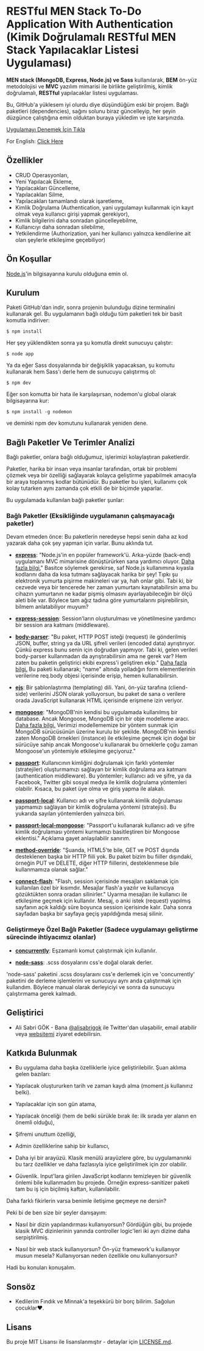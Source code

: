 # RESTful MEN Stack To-Do Application With Authentication (Kimik Doğrulamalı RESTful MEN Stack Yapılacaklar Listesi Uygulaması)

**MEN stack (MongoDB, Express, Node.js) ve Sass** kullanılarak, **BEM** ön-yüz metodolojisi ve **MVC** yazılım mimarisi ile birlikte geliştirilmiş, kimlik doğrulamalı, **RESTful** yapılacaklar listesi uygulaması.

Bu, GitHub'a yüklesem iyi olurdu diye düşündüğüm eski bir projem. Bağlı paketleri (dependencies), sağını solunu biraz güncelleyip, her şeyin düzgünce çalıştığına emin olduktan buraya yükledim ve işte karşınızda.

[Uygulamayı Denemek İçin Tıkla](https://men-stack-to-do.herokuapp.com/)

For English: [Click Here](https://github.com/alisabrigok/men-stack-to-do/blob/master/README.md)

## Özellikler

  - CRUD Operasyonları,
  - Yeni Yapılacak Ekleme, 
  - Yapılacakları Güncelleme,
  - Yapılacakları Silme,
  - Yapılacakları tamamlandı olarak işaretleme,
  - Kimlik Doğrulama (Authentication, yani uygulamayı kullanmak için kayıt olmak veya kullanıcı girişi yapmak gerekiyor),
  - Kimlik bilgilerini daha sonradan güncelleyebilme,
  - Kullanıcıyı daha sonradan silebilme,
  - Yetkilendirme (Authorization, yani her kullanıcı yalnızca kendilerine ait olan şeylerle etkileşime geçebiliyor)
 
## Ön Koşullar

[Node.js](https://nodejs.org/en/)'in bilgisayarına kurulu olduğuna emin ol.

## Kurulum

Paketi GitHub'dan indir, sonra projenin bulunduğu dizine terminalini kullanarak gel. Bu uygulamanın bağlı olduğu tüm paketleri tek bir basit komutla indiriver:

```
$ npm install
```

Her şey yüklendikten sonra ya şu komutla direkt sunucuyu çalıştır:

```
$ node app
```

Ya da eğer Sass dosyalarında bir değişiklik yapacaksan, şu komutu kullanarak hem Sass'ı derle hem de sunucuyu çalıştırmış ol:

```
$ npm dev
```

Eğer son komutta bir hata ile karşılaşırsan, nodemon'u global olarak bilgisayarına kur:

```
$ npm install -g nodemon
```

ve deminki npm dev komutunu kullanarak yeniden dene.
 
## Bağlı Paketler Ve Terimler Analizi

Bağlı paketler, onlara bağlı olduğumuz, işlerimizi kolaylaştıran paketlerdir.

Paketler, harika bir insan veya insanlar tarafından, ortak bir problemi çözmek veya bir özelliği sağlayarak kolayca geliştirme yapabilmek amacıyla bir araya toplanmış kodlar bütünüdür. Bu paketler bu işleri, kullanımı çok kolay tutarken aynı zamanda çok etkili de bir biçimde yaparlar.

Bu uygulamada kullanılan bağlı paketler şunlar:

### Bağlı Paketler (Eksikliğinde uygulamanın çalışmayacağı paketler)

Devam etmeden önce: Bu paketlerin neredeyse hepsi senin daha az kod yazarak daha çok şey yapman için varlar. Bunu aklında tut.

- **[express](https://expressjs.com/)**: "Node.js'in en popüler framework'ü. Arka-yüzde (back-end) uygulamanı MVC mimarisine dönüştürürken sana yardımcı oluyor. [Daha fazla bilgi.](https://stackoverflow.com/questions/12616153/what-is-express-js)" Basitce söylemek gerekirse, saf Node.js kullanımına kıyasla kodlarını daha da kısa tutmanı sağlayacak harika bir şey! Tıpkı şu elektronik yumurta pişirme makineleri var ya, hah onlar gibi. Tabi ki, bir cezvede veya bir tencerede her zaman yumurtanı kaynatabilirsin ama bu cihazın yumurtanın ne kadar pişmiş olmasını ayarlayabileceğin bir ölçü aleti bile var. Böylece tam ağız tadına göre yumurtalarını pişirebilirsin, bilmem anlatabiliyor muyum?

- **[express-session](https://www.npmjs.com/package/express-session)**: Session'ların oluşturulması ve yönetilmesine yardımcı bir session ara katmanı (middleware).

- **[body-parser](https://www.npmjs.com/package/express-session)**: "Bu paket, HTTP POST isteği (request) ile gönderilmiş JSON, buffer, string ya da URL şifreli verileri (encoded data) ayrıştırıyor. Çünkü express bunu senin için doğrudan yapmıyor. Tabi ki, gelen verileri body-parser kullanmadan da ayrıştırabilirsin ama ne gerek var? Hem zaten bu paketin geliştirici ekibi express'i geliştiren ekip." [Daha fazla bilgi.](https://stackoverflow.com/questions/38306569/what-does-body-parser-do-with-express) Bu paketi kullanarak; "name" altında yolladığın form elementlerinin verilerine req.body objesi içerisinde erişip, hemen kullanabilirsin.

- **[ejs](http://ejs.co/)**: Bir şablonlaştırma (templating) dili. Yani, ön-yüz tarafına (cliend-side) verilerini JSON olarak yolluyorsun, bu paket de sana o verilere orada JavaScript kullanarak HTML içerisinde erişmene izin veriyor.

- **[mongoose](http://mongoosejs.com/)**: "MongoDB'nin kendisi bu uygulamada kullanılmış bir database. Ancak Mongoose, MongoDB için bir obje modelleme aracı. [Daha fazla bilgi.](https://stackoverflow.com/questions/28712248/difference-between-mongodb-and-mongoose) Verimizi modellememize bir yöntem sunmak için MongoDB sürücüsünün üzerine kurulu bir şekilde. MongoDB'nin kendisi zaten MongoDB örnekleri (instance) ile etkileşime geçmek için doğal bir sürücüye sahip ancak Mongoose'u kullanarak bu örneklerle çoğu zaman Mongoose'un yöntemiyle etkileşime geçiyoruz."

- **[passport](http://www.passportjs.org/)**: Kullanıcının kimliğini doğrulamak için farklı yöntemler (stratejiler) oluşturmamızı sağlayan bir kimlik doğrulama ara katmanı (authentication middleware). Bu yöntemler; kullanıcı adı ve şifre, ya da Facebook, Twitter gibi sosyal medya ile kimlik doğrulama yöntemleri olabilir. Kısaca, bu paket üye olma ve giriş yapma ile alakalı.

- **[passport-local](https://www.npmjs.com/package/passport-local)**: Kullanıcı adı ve şifre kullanarak kimlik doğrulaması yapmamızı sağlayan bir kimlik doğrulama yöntemi (stratejisi). Bu yukarıda sayılan yöntemlerden yalnızca biri.

- **[passport-local-mongoose](https://stackoverflow.com/questions/28712248/difference-between-mongodb-and-mongoose)**:  "Passport'u kullanarak kullanıcı adı ve şifre kimlik doğrulaması yöntemi kurmamızı basitleştiren bir Mongoose eklentisi." Açıklama gayet anlaşılabilir sanırım.

- **[method-override](https://www.npmjs.com/package/method-override)**: "Şuanda, HTML5'te bile, GET ve POST dışında desteklenen başka bir HTTP fiili yok. Bu paket bizim bu fiiller dışındaki, örneğin PUT ve DELETE, diğer HTTP fiillerini, desteklenmese bile kullanmamıza olanak sağlar."

- **[connect-flash](https://www.npmjs.com/package/connect-flash)**: "Flash, session içerisinde mesajları saklamak için kullanılan özel bir kısımdır. Mesajlar flash'a yazılır ve kullanıcıya gözüktükten sonra oradan silinirler." Uyarma mesajları ile kullanıcı ile etkileşime geçmek için kullanılır. Mesaj, o anki istek (request) yapılmış sayfanın açık kaldığı süre boyunca session içerisinde kalır. Daha sonra sayfadan başka bir sayfaya geçiş yapıldığında mesaj silinir.

### Geliştirmeye Özel Bağlı Paketler (Sadece uygulamayı geliştirme sürecinde ihtiyacımız olanlar)

- **[concurrently](https://www.npmjs.com/package/concurrently)**: Eşzamanlı komut çalıştırmak için kullanılır.

- **[node-sass](https://www.npmjs.com/package/concurrently)**: .scss dosyalarını css'e doğal olarak derler.

'node-sass' paketini .scss dosylaraını css'e derlemek için ve 'concurrently' paketini de derleme işlemlerini ve sunucuyu aynı anda çalıştırmak için kullandım. Böylece manual olarak derleyiciyi ve sonra da sunucuyu çalıştırmama gerek kalmadı.

## Geliştirici

- Ali Sabri GÖK - Bana [@alisabrigok](https://twitter.com/alisabrigok) ile Twitter'dan ulaşabilir, email atabilir veya [websitemi](http://www.alisabri.com) ziyaret edebilirsin.

## Katkıda Bulunmak

- Bu uygulama daha başka özelliklerle iyice geliştirilebilir. Şuan aklıma gelen bazıları:

 - Yapılacak oluştururken tarih ve zaman kaydı alma (moment.js kullanırız belki).
 - Yapılacaklar için son gün atama,
 - Yapılacak önceliği (hem de belki sürükle bırak ile: ilk sırada yer alanın en önemli olduğu),
 - Şifremi unuttum özelliği,
 - Admin özelliklerine sahip bir kullanıcı,
 - Daha iyi bir arayüzü. Klasik menülü arayüzlere göre, bu uygulamanınki bu tarz özellikler ve daha fazlasıyla iyice geliştirilmek için zor olabilir.
 - Güvenlik. Input'lara girilen JavaScript kodlarını temizleyen bir güvenlik önlemi bile kullanmadım bu projede. Örneğin express-sanitizer paketi tam bu iş için biçilmiş kaftan, kullanılabilir.

Daha farklı fikirlerin varsa benimle iletişime geçmeye ne dersin?

Peki bi de ben size bir şeyler danışayım:

- Nasıl bir dizin yapılandırması kullanıyorsun? Gördüğün gibi, bu projede klasik MVC dizinlerinin yanında controller logic'leri iki ayrı dizine daha serpiştirilmiş.

- Nasıl bir web stack kullanıyorsun? Ön-yüz framework'u kullanıyor musun mesela? Kullanıyorsan neden özellikle onu kullanıyorsun?

Hadi bu konuları konuşalım.

## Sonsöz

- Kedilerim Fındık ve Minnak'a teşekkürü bir borç bilirim. Sağolun çocuklar♥.

## Lisans

Bu proje MIT Lisansı ile lisanslanmıştır - detaylar için [LICENSE.md](https://github.com/alisabrigok/men-stack-to-do/blob/master/LICENSE).
